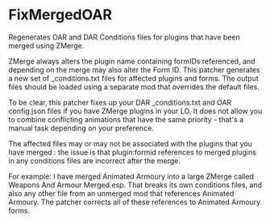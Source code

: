 # FixMergedOAR
Regenerates OAR and DAR Conditions files for plugins that have been merged using ZMerge.

ZMerge always alters the plugin name containing formIDs referenced, and depending on the merge may also alter the Form ID. This patcher generates a new set of _conditions.txt files for affected plugins and forms. The output files should be loaded using a separate mod that overrides the default files.

To be clear, this patcher fixes up your DAR _conditions.txt and OAR config.json files if you have ZMerge plugins in your LO. It does not allow you to combine conflicting animations that have the same priority - that's a manual task depending on your preference.

The affected files may or may not be associated with the plugins that you have merged : the issue is that plugin:formid references to merged plugins in any conditions files are incorrect after the merge.

For example: I have merged Animated Armoury into a large ZMerge called Weapons And Armour Merged.esp. That breaks its own conditions files, and also any other file from an unmerged mod that references Animated Armoury. The patcher corrects all of these references to Animated Armoury forms.
